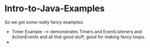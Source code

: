 # Intro-to-Java-Examples
So we got some really fancy examples:
- Timer Example --> demonstrates Timers and EventListeners and ActionEvents and all that good stuff, good for making fancy loops.
- 
